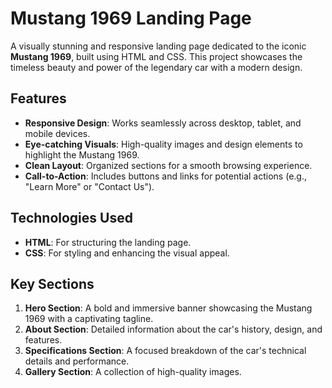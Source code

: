 # Mustang 1969 Landing Page
A visually stunning and responsive landing page dedicated to the iconic **Mustang 1969**, built using HTML and CSS. 
This project showcases the timeless beauty and power of the legendary car with a modern design.

## Features
- **Responsive Design**: Works seamlessly across desktop, tablet, and mobile devices.
- **Eye-catching Visuals**: High-quality images and design elements to highlight the Mustang 1969.
- **Clean Layout**: Organized sections for a smooth browsing experience.
- **Call-to-Action**: Includes buttons and links for potential actions (e.g., "Learn More" or "Contact Us").

## Technologies Used
- **HTML**: For structuring the landing page.
- **CSS**: For styling and enhancing the visual appeal.

## Key Sections

1. **Hero Section**: A bold and immersive banner showcasing the Mustang 1969 with a captivating tagline.
2. **About Section**: Detailed information about the car's history, design, and features.
3. **Specifications Section**: A focused breakdown of the car's technical details and performance.
4. **Gallery Section**: A collection of high-quality images.
